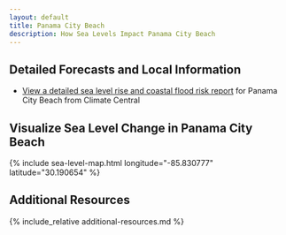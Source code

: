 ```yaml
---
layout: default
title: Panama City Beach
description: How Sea Levels Impact Panama City Beach
---
```


## Detailed Forecasts and Local Information

 - [View a detailed sea level rise and coastal flood risk report](/downloads/panama-city-beach/local-report-from-climate-central.pdf) for Panama City Beach from Climate Central

## Visualize Sea Level Change in Panama City Beach

{% include sea-level-map.html longitude="-85.830777" latitude="30.190654" %}

## Additional Resources

{% include_relative additional-resources.md %}